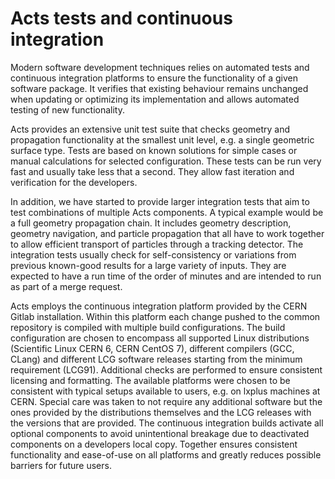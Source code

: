 # Acts tests and continuous integration

Modern software development techniques relies on automated tests and
continuous integration platforms to ensure the functionality of a given
software package. It verifies that existing behaviour remains unchanged
when updating or optimizing its implementation and allows automated
testing of new functionality.

Acts provides an extensive unit test suite that checks geometry and
propagation functionality at the smallest unit level, e.g. a single
geometric surface type. Tests are based on known solutions for simple
cases or manual calculations for selected configuration. These tests can
be run very fast and usually take less that a second. They allow fast
iteration and verification for the developers.

In addition, we have started to provide larger integration tests that
aim to test combinations of multiple Acts components. A typical example
would be a full geometry propagation chain. It includes geometry
description, geometry navigation, and particle propagation that all have
to work together to allow efficient transport of particles through a
tracking detector. The integration tests usually check for
self-consistency or variations from previous known-good results for a
large variety of inputs. They are expected to have a run time of the
order of minutes and are intended to run as part of a merge request.

Acts employs the continuous integration platform provided by the CERN
Gitlab installation. Within this platform each change pushed to the
common repository is compiled with multiple build configurations.  The
build configuration are chosen to encompass all supported Linux
distributions (Scientific Linux CERN 6, CERN CentOS 7), different
compilers (GCC, CLang) and different LCG software releases starting from
the minimum requirement (LCG91). Additional checks are performed to
ensure consistent licensing and formatting. The available platforms were
chosen to be consistent with typical setups available to users, e.g. on
lxplus machines at CERN. Special care was taken to not require any
additional software but the ones provided by the distributions
themselves and the LCG releases with the versions that are provided. The
continuous integration builds activate all optional components to avoid
unintentional breakage due to deactivated components on a developers
local copy. Together ensures consistent functionality and ease-of-use on
all platforms and greatly reduces possible barriers for future users.
    